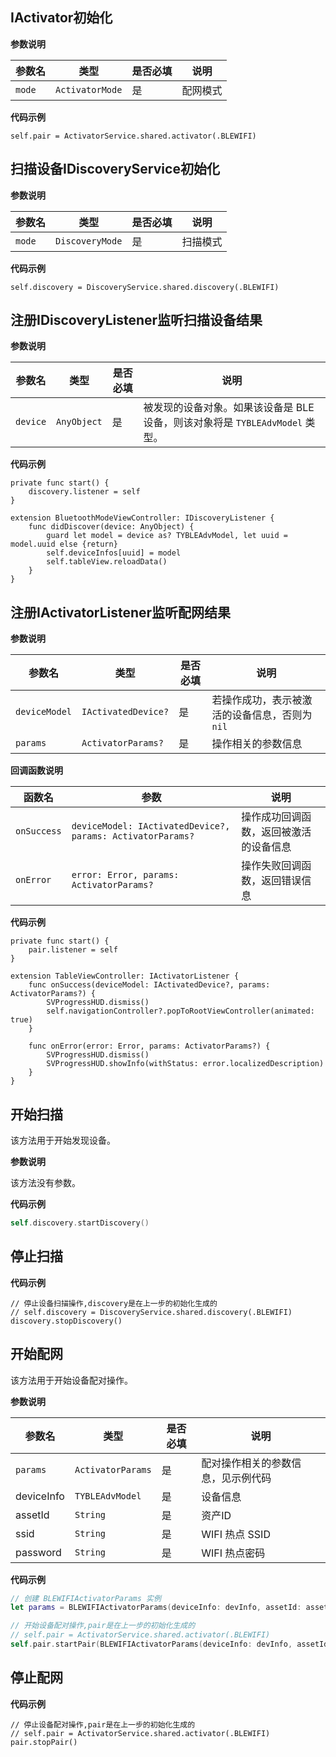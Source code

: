 ## IActivator初始化

**参数说明**

| 参数名 | 类型 | 是否必填 | 说明 |
| --- | --- | --- | --- |
| `mode` | `ActivatorMode` | 是 | 配网模式 |

**代码示例**

```
self.pair = ActivatorService.shared.activator(.BLEWIFI)
```

## 扫描设备IDiscoveryService初始化

**参数说明**

| 参数名 | 类型 | 是否必填 | 说明 |
| --- | --- | --- | --- |
| `mode` | `DiscoveryMode` | 是 | 扫描模式 |

**代码示例**

```
self.discovery = DiscoveryService.shared.discovery(.BLEWIFI)
```

## 注册IDiscoveryListener监听扫描设备结果

**参数说明**

| 参数名 | 类型 | 是否必填 | 说明 |
| --- | --- | --- | --- |
| `device` | `AnyObject` | 是 | 被发现的设备对象。如果该设备是 BLE 设备，则该对象将是 `TYBLEAdvModel` 类型。 |

**代码示例**

```
private func start() {
    discovery.listener = self    
}

extension BluetoothModeViewController: IDiscoveryListener {
    func didDiscover(device: AnyObject) {
        guard let model = device as? TYBLEAdvModel, let uuid = model.uuid else {return}
        self.deviceInfos[uuid] = model
        self.tableView.reloadData()
    }
}
```

## 注册IActivatorListener监听配网结果

**参数说明**

| 参数名 | 类型 | 是否必填 | 说明 |
| --- | --- | --- | --- |
| `deviceModel` | `IActivatedDevice?` | 是 | 若操作成功，表示被激活的设备信息，否则为 `nil` |
| `params` | `ActivatorParams?` | 是 | 操作相关的参数信息 |

**回调函数说明**

| 函数名 | 参数 | 说明 |
| --- | --- | --- |
| `onSuccess` | `deviceModel: IActivatedDevice?, params: ActivatorParams?` | 操作成功回调函数，返回被激活的设备信息 |
| `onError` | `error: Error, params: ActivatorParams?` | 操作失败回调函数，返回错误信息 |

**代码示例**

```
private func start() {
    pair.listener = self    
}

extension TableViewController: IActivatorListener {
    func onSuccess(deviceModel: IActivatedDevice?, params: ActivatorParams?) {
        SVProgressHUD.dismiss()
        self.navigationController?.popToRootViewController(animated: true)
    }
    
    func onError(error: Error, params: ActivatorParams?) {
        SVProgressHUD.dismiss()
        SVProgressHUD.showInfo(withStatus: error.localizedDescription)
    }
}
```

## 开始扫描

该方法用于开始发现设备。

**参数说明**

该方法没有参数。

**代码示例**

```swift
self.discovery.startDiscovery()
```

## 停止扫描

**代码示例**

```
// 停止设备扫描操作,discovery是在上一步的初始化生成的
// self.discovery = DiscoveryService.shared.discovery(.BLEWIFI)
discovery.stopDiscovery()
```

## 开始配网

该方法用于开始设备配对操作。

**参数说明**

| 参数名 | 类型 | 是否必填 | 说明 |
| --- | --- | --- | --- |
| `params` | `ActivatorParams` | 是 | 配对操作相关的参数信息，见示例代码 |
| deviceInfo | `TYBLEAdvModel` | 是 | 设备信息 |
| assetId | `String` | 是 | 资产ID |
| ssid | `String` | 是 | WIFI 热点 SSID |
| password | `String` | 是 | WIFI 热点密码 |

**代码示例**

```swift
// 创建 BLEWIFIActivatorParams 实例
let params = BLEWIFIActivatorParams(deviceInfo: devInfo, assetId: assetID)

// 开始设备配对操作,pair是在上一步的初始化生成的
// self.pair = ActivatorService.shared.activator(.BLEWIFI)
self.pair.startPair(BLEWIFIActivatorParams(deviceInfo: devInfo, assetId: assetID, ssid: self.ssid, password: self.password))
```

## 停止配网

**代码示例**

```
// 停止设备配对操作,pair是在上一步的初始化生成的
// self.pair = ActivatorService.shared.activator(.BLEWIFI)
pair.stopPair()
```